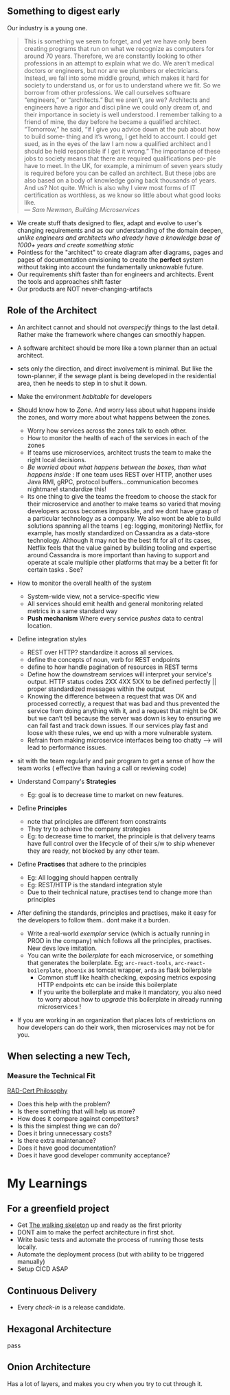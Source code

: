 ## Something to digest early
Our industry is a young one. 

> This is something we seem to forget, and yet we have
only been creating programs that run on what we recognize as computers for around
70 years. Therefore, we are constantly looking to other professions in an attempt to
explain what we do. We aren’t medical doctors or engineers, but nor are we plumbers
or electricians. Instead, we fall into some middle ground, which makes it hard for
society to understand us, or for us to understand where we fit.
So we borrow from other professions. We call ourselves software “engineers,” or
“architects.” But we aren’t, are we? Architects and engineers have a rigor and disci
pline we could only dream of, and their importance in society is well understood. I
remember talking to a friend of mine, the day before he became a qualified architect.
“Tomorrow,” he said, “if I give you advice down at the pub about how to build some‐
thing and it’s wrong, I get held to account. I could get sued, as in the eyes of the law I
am now a qualified architect and I should be held responsible if I get it wrong.” The
importance of these jobs to society means that there are required qualifications peo‐
ple have to meet. In the UK, for example, a minimum of seven years study is required
before you can be called an architect. But these jobs are also based on a body of
knowledge going back thousands of years. And us? Not quite. Which is also why I
view most forms of IT certification as worthless, as we know so little about what good
looks like. <br/>
 &mdash; _Sam Newman, Building Microservices_

 - We create stuff thats designed to flex, adapt and evolve to user's changing requirements and as our understanding of the domain deepen, _unlike engineers and architects who already have a knowledge base of 1000+ years and create something static_
 - Pointless for the "architect" to create diagram after diagrams, pages and pages of documentation envisioning to create the __perfect__ system without taking into account the fundamentally unknowable future.
 - Our requirements shift faster than for engineers and architects. Event the tools and approaches shift faster
 - Our products are NOT never-changing-artifacts

## Role of the Architect
 - An architect cannot and should not _overspecify_ things to the last detail. Rather make the framework where changes can smoothly happen.
 - A software architect should be more like a town planner than an actual architect. 
 - sets only the direction, and direct involvement is minimal. But like the town-planner, if the sewage plant is being developed in the residential area, then he needs to step in to shut it down.
 - Make the environment _habitable_ for developers
 - Should know how to _Zone_. And worry less about what happens inside the zones, and worry more about what happens between the zones.
    - Worry how services across the zones talk to each other.
    - How to monitor the health of each of the services in each of the zones
    - If teams use microservices, architect trusts the team to make the right local decisions.
    - _Be worried about what happens between the boxes, than what happens inside_ : If one team uses REST over HTTP, another uses Java RMI, gRPC, protocol buffers...communication becomes nightmare! standardize this!
    - Its one thing to give the teams the freedom to choose the stack for their microservice and another to make teams so varied that moving developers across becomes impossible, and we dont have grasp of a particular technology as a company. We also wont be able to build solutions spanning all the teams ( eg: logging, monitoring) 
    Netflix, for example, has mostly standardized on Cassandra as a data-store technology. Although it may not be the best fit for all of its cases, Netflix feels that the value gained by building tooling and expertise around Cassandra is more important than having to support and operate at scale multiple other platforms that may be a better fit for certain tasks . See?
- How to monitor the overall health of the system
    - System-wide view, not a service-specific view
    - All services should emit health and general monitoring related metrics in a same standard way
    - **Push mechanism** Where every service _pushes_ data to central location.
- Define integration styles
    - REST over HTTP? standardize it across all services.
    - define the concepts of noun, verb for REST endpoints
    - define to how handle pagination of resources in REST terms
    - Define how the downstream services will interpret your service's output. HTTP status codes 2XX 4XX 5XX to be defined perfectly || proper standardized messages within the output
    - Knowing the difference between a request that was OK and processed correctly, a request that was bad and thus prevented the service from doing anything with it, and a request that
    might be OK but we can’t tell because the server was down is key to ensuring we can fail fast and track down issues. If our services play fast and loose with these rules, we end up with a more vulnerable system.
    - Refrain from making microservice interfaces being too chatty --> will lead to performance issues.

- sit with the team regularly and pair program to get a sense of how the team works ( effective than having a call or reviewing code)
- Understand Company's **Strategies**
    - Eg: goal is to decrease time to market on new features.
- Define **Principles**
    - note that principles are different from constraints
    - They try to achieve the company strategies
    - Eg: to decrease time to market, the principle is that delivery teams have full control over the lifecycle of of their s/w to ship whenever they are ready, not blocked by any other team.
- Define **Practises** that adhere to the principles
    - Eg: All logging should happen centrally
    - Eg: REST/HTTP is the standard integration style
    - Due to their technical nature, practises tend to change more than principles
- After defining the standards, principles and practises, make it easy for the developers to follow them.. dont make it a burden.
    - Write a real-world _exemplar_ service (which is actually running in PROD in the company) which follows all the principles, practises. New devs love imitation.
    - You can write the _boilerplate_ for each microservice, or something that generates the boilerplate. Eg; `arc-react-tools`, `arc-react-boilerplate`, `phoenix` as tomcat wrapper, `arda` as flask boilerplate
        - Common stuff like health checking, exposing metrics exposing HTTP endpoints etc can be inside this boilerplate
        - If you write the boilerplate and make it mandatory, you also need to worry about how to _upgrade_ this boilerplate in already running microservices !
- If you are working in an organization that places lots of restrictions on how developers can
do their work, then microservices may not be for you.



## When selecting a new Tech, 
 ### Measure the **Technical Fit**
 [RAD-Cert Philosophy](https://rad-cert.com/Home/Philosophy)
 - Does this help with the problem?
 - Is there something that will help us more?
 - How does it compare against competitors?
 - Is this the simplest thing we can do?
 - Does it bring unnecessary costs?
 - Is there extra maintenance?
 - Does it have good documentation?
 - Does it have good developer community acceptance?


# My Learnings
## For a greenfield project 
- Get [The walking skeleton](https://www.oreilly.com/library/view/97-things-every/9780596800611/ch60.html) up and ready as the first priority
- DONT aim to make the perfect architecture in first shot.
- Write basic tests and automate the process of running those tests locally.
- Automate the deployment process (but with ability to be triggered manually)
- Setup CICD ASAP



## Continuous Delivery
- Every _check-in_ is a release candidate.
  
## Hexagonal Architecture 
pass

## Onion Architecture
Has a lot of layers, and makes you cry when you try to cut through it.